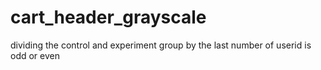 # cart_header_grayscale
dividing the control and experiment group by the last number of userid is odd or even
